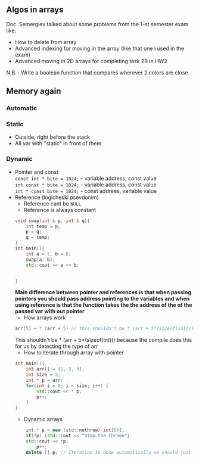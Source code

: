 ## Algos in arrays
Doc. Semergiev talked about some problems from the 1-st semester exam like:  
  * How to delete from array
  * Advanced indexing for moving in the array (like that one i used in the exam)
  * Advanced moving in 2D arrays for completing task 2B in HW2  

N.B. : Write a boolean function that compares wherever 2 colors are close

## Memory again
### Automatic

### Static
* Outside, right before the stack
* All var with "static" in front of them

### Dynamic
* Pointer and const  
    `const int * bite = 1024;` - variable address, const value  
    `int const * bite = 1024;` - variable address, const value  
    `int * const bite = 1024;` - const addrees, variable value  
* Reference (logicheski psevdonim)
    * Reference cant be `NULL`
    * Reference is always constant
    ``` c++
    void swap(int & p, int & q){
        int temp = p;
        p = q;
        q = temp;
    }
    int main(){
        int a = 5, b = 6;
        swap(a, b);
        std::cout << a << b;


    }
    ```
    **Main difference between pointer and references is that when passing
    pointers you should pass address pointing to the variables and
    when using reference is that the function takes the the address of the
    of the passed var with out pointer**
    * How arrays work
    ```c++
    arr[5] = * (arr + 5) // this shouldn't be * (arr + 5*(sizeof(int)))
    ```
    This shouldn't be * (arr + 5*(sizeof(int))) because the compile does this
    for us by detecting the type of arr
    * How to iterate through array with pointer
    ```c++
    int main(){
        int arr[] = {1, 2, 3};
        int size = 3;
        int * p = arr;
        for(int i = 0; i < size; i++) {
            std::cout << * p;
            p++;
        }
    }
    ```
    * Dynamic arrays
    ```c++
        int * p = new (std::nothrow) int[64];
        if(!p) {std::cout << "Stop the Chrome"}
        std::cout << *p;
            p++;
        delete [] p; // Iteration is done automatically we should just write this
    ```
